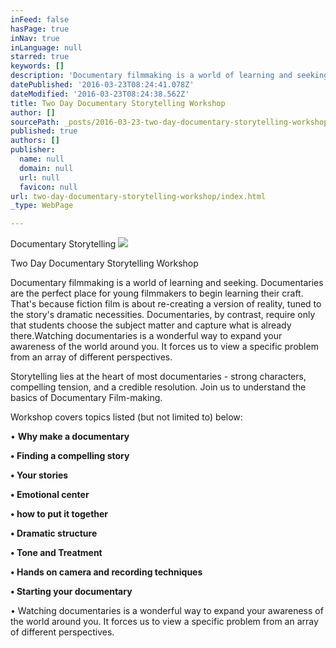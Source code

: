 ```yaml
---
inFeed: false
hasPage: true
inNav: true
inLanguage: null
starred: true
keywords: []
description: 'Documentary filmmaking is a world of learning and seeking. Documentaries are the perfect place for young filmmakers to begin learning their craft. That’s because fiction film is about re-creating a version of reality, tuned to the story’s dramatic necessities. Documentaries, by contrast, require only that students choose the subject matter and capture what is already there.Watching documentaries is a wonderful way to expand your awareness of the world around you. It forces us to view a specific problem from an array of different perspectives.'
datePublished: '2016-03-23T08:24:41.078Z'
dateModified: '2016-03-23T08:24:38.562Z'
title: Two Day Documentary Storytelling Workshop
author: []
sourcePath: _posts/2016-03-23-two-day-documentary-storytelling-workshop.md
published: true
authors: []
publisher:
  name: null
  domain: null
  url: null
  favicon: null
url: two-day-documentary-storytelling-workshop/index.html
_type: WebPage

---
```

Documentary Storytelling
![](https://the-grid-user-content.s3-us-west-2.amazonaws.com/16bce7cf-59da-4196-9649-e267e22c9d6d.jpg)

Two Day Documentary Storytelling Workshop

Documentary filmmaking is a world of learning and seeking. Documentaries are the perfect place for young filmmakers to begin learning their craft. That's because fiction film is about re-creating a version of reality, tuned to the story's dramatic necessities. Documentaries, by contrast, require only that students choose the subject matter and capture what is already there.Watching documentaries is a wonderful way to expand your awareness of the world around you. It forces us to view a specific problem from an array of different perspectives.

Storytelling lies at the heart of most documentaries - strong characters, compelling tension, and a credible resolution. Join us to understand the basics of Documentary Film-making.

Workshop covers topics listed (but not limited to) below:

• **Why make a documentary**

**• Finding a compelling story**

**• Your stories**

**• Emotional center**

**• how to put it together**

**• Dramatic structure**

**• Tone and Treatment**

**• Hands on camera and recording techniques**

**• Starting your documentary**

• Watching documentaries is a wonderful way to expand your awareness of the world around you. It forces us to view a specific problem from an array of different perspectives.